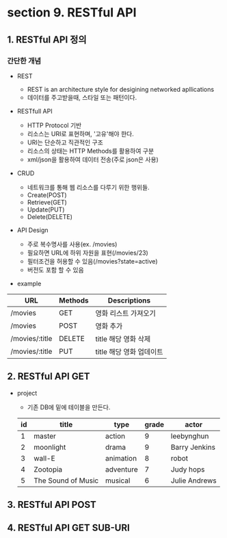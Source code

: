 # section 9. RESTful API

## 1. RESTful API 정의

### 간단한 개념

- REST

  - REST is an architecture style for desigining networked apllications
  - 데이터를 주고받을때, 스타일 또는 패턴이다.

- RESTfull API

  - HTTP Protocol 기반
  - 리소스는 URI로 표현하며, '고유'해야 한다.
  - URI는 단순하고 직관적인 구조
  - 리소스의 상태는 HTTP Methods를 활용하여 구분
  - xml/json을 활용하여 데이터 전송(주로 json은 사용)

- CRUD

  - 네트워크를 통해 웹 리소스를 다루기 위한 행위들.
  - Create(POST)
  - Retrieve(GET)
  - Update(PUT)
  - Delete(DELETE)

- API Design

  - 주로 복수명사를 사용(ex. /movies)
  - 필요하면 URL에 하위 자원을 표현(/movies/23)
  - 필터조건을 허용할 수 있음(/movies?state=active)
  - 버전도 포함 할 수 있음

- example

| URL            | Methods | Descriptions             |
| -------------- | ------- | ------------------------ |
| /movies        | GET     | 영화 리스트 가져오기     |
| /movies        | POST    | 영화 추가                |
| /movies/:title | DELETE  | title 해당 영화 삭제     |
| /movies/:title | PUT     | title 해당 영화 업데이트 |

## 2. RESTful API GET

- project

  - 기존 DB에 밑에 테이블을 만든다.

  | id  | title              | type      | grade | actor         |
  | --- | ------------------ | --------- | ----- | ------------- |
  | 1   | master             | action    | 9     | leebynghun    |
  | 2   | moonlight          | drama     | 9     | Barry Jenkins |
  | 3   | wall-E             | animation | 8     | robot         |
  | 4   | Zootopia           | adventure | 7     | Judy hops     |
  | 5   | The Sound of Music | musical   | 6     | Julie Andrews |

## 3. RESTful API POST

## 4. RESTful API GET SUB-URI
